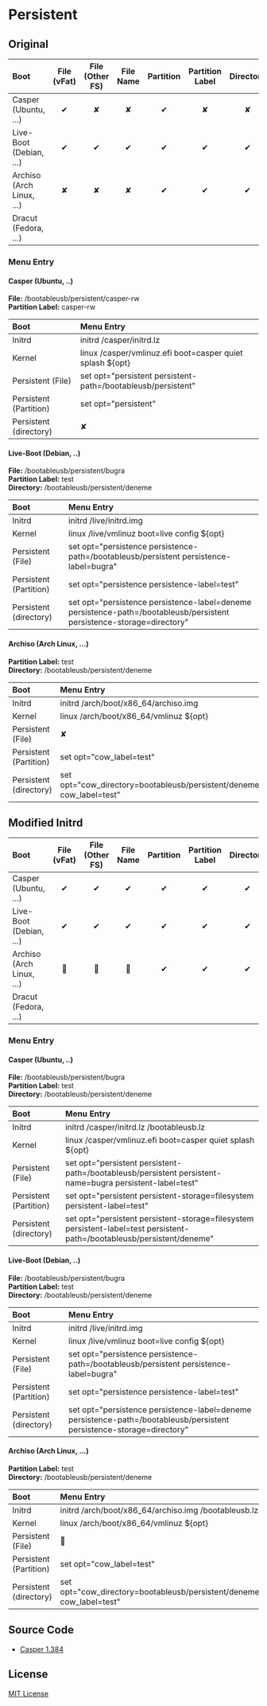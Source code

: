# Persistent

## Original

| Boot | File (vFat) | File (Other FS) | File Name | Partition | Partition Label | Directory |
| :----- | :-----------: | :-------------: | :------------: | :---------: | :-----------------: | :-----------: |
| Casper (Ubuntu, ...) | &#x2714; | &#x2718;  | &#x2718; | &#x2714;  | &#x2718;  | &#x2718; |
| Live-Boot (Debian, ...) | &#x2714; | &#x2714; | &#x2714; | &#x2714; | &#x2714; | &#x2714; |
| Archiso (Arch Linux, ...) | &#x2718; | &#x2718; | &#x2718; | &#x2714; | &#x2714; | &#x2714; |
| Dracut (Fedora, ...) | &nbsp; | &nbsp; | &nbsp; | &nbsp; | &nbsp; | &nbsp; |


### Menu Entry

#### Casper (Ubuntu, ..)

**File:** /bootableusb/persistent/casper-rw  
**Partition Label:** casper-rw  

| Boot | Menu Entry |
| :----- | :----------- |
| Initrd | initrd /casper/initrd.lz |
| Kernel | linux /casper/vmlinuz.efi boot=casper quiet splash  ${opt} |
| Persistent (File) | set opt="persistent persistent-path=/bootableusb/persistent" |
| Persistent (Partition) | set opt="persistent" |
| Persistent (directory) | &#x2718; |

#### Live-Boot (Debian, ..)

**File:** /bootableusb/persistent/bugra  
**Partition Label:** test  
**Directory:** /bootableusb/persistent/deneme  

| Boot | Menu Entry |
| :----- | :----------- |
| Initrd | initrd /live/initrd.img |
| Kernel | linux /live/vmlinuz boot=live config  ${opt} |
| Persistent (File) | set opt="persistence persistence-path=/bootableusb/persistent persistence-label=bugra"  |
| Persistent (Partition) | set opt="persistence persistence-label=test" |
| Persistent (directory) | set opt="persistence persistence-label=deneme persistence-path=/bootableusb/persistent persistence-storage=directory" |

#### Archiso (Arch Linux, ...)

**Partition Label:** test  
**Directory:** /bootableusb/persistent/deneme  

| Boot | Menu Entry |
| :----- | :----------- |
| Initrd | initrd /arch/boot/x86_64/archiso.img |
| Kernel | linux /arch/boot/x86_64/vmlinuz  ${opt} |
| Persistent (File) | &#x2718;  |
| Persistent (Partition) | set opt="cow_label=test" |
| Persistent (directory) | set opt="cow_directory=bootableusb/persistent/deneme cow_label=test" |

## Modified Initrd

| Boot | File (vFat) | File (Other FS) | File Name | Partition | Partition Label | Directory |
| :----- | :-----------: | :-------------: | :------------: | :---------: | :-----------------: | :-----------: |
| Casper (Ubuntu, ...) | &#x2714; | &#x2714;  | &#x2714; | &#x2714;  | &#x2714;  | &#x2714; |
| Live-Boot (Debian, ...) | &#x2714; | &#x2714; | &#x2714; | &#x2714; | &#x2714; | &#x2714; |
| Archiso (Arch Linux, ...) | &#x1F528; | &#x1F528; | &#x1F528; | &#x2714; | &#x2714; | &#x2714; |
| Dracut (Fedora, ...) | &nbsp; | &nbsp; | &nbsp; | &nbsp; | &nbsp; | &nbsp; |

### Menu Entry

#### Casper (Ubuntu, ..)

**File:** /bootableusb/persistent/bugra  
**Partition Label:** test  
**Directory:** /bootableusb/persistent/deneme  

| Boot | Menu Entry |
| :----- | :----------- |
| Initrd | initrd /casper/initrd.lz /bootableusb.lz |
| Kernel | linux /casper/vmlinuz.efi boot=casper quiet splash  ${opt} |
| Persistent (File) | set opt="persistent  persistent-path=/bootableusb/persistent persistent-name=bugra persistent-label=test" |
| Persistent (Partition) | set opt="persistent persistent-storage=filesystem persistent-label=test" |
| Persistent (directory) | set opt="persistent persistent-storage=filesystem persistent-label=test persistent-path=/bootableusb/persistent/deneme" |

#### Live-Boot (Debian, ..)

**File:** /bootableusb/persistent/bugra  
**Partition Label:** test  
**Directory:** /bootableusb/persistent/deneme  

| Boot | Menu Entry |
| :----- | :----------- |
| Initrd | initrd /live/initrd.img |
| Kernel | linux /live/vmlinuz boot=live config  ${opt} |
| Persistent (File) | set opt="persistence persistence-path=/bootableusb/persistent persistence-label=bugra"  |
| Persistent (Partition) | set opt="persistence persistence-label=test" |
| Persistent (directory) | set opt="persistence persistence-label=deneme persistence-path=/bootableusb/persistent persistence-storage=directory" |

#### Archiso (Arch Linux, ...)

**Partition Label:** test  
**Directory:** /bootableusb/persistent/deneme  

| Boot | Menu Entry |
| :----- | :----------- |
| Initrd | initrd /arch/boot/x86_64/archiso.img /bootableusb.lz |
| Kernel | linux /arch/boot/x86_64/vmlinuz  ${opt} |
| Persistent (File) | &#x1F528;  |
| Persistent (Partition) | set opt="cow_label=test" |
| Persistent (directory) | set opt="cow_directory=bootableusb/persistent/deneme cow_label=test" |

## Source Code

- [Casper 1.384](https://launchpad.net/ubuntu/+source/casper/1.384)


## License

[MIT License](https://github.com/bugra9/persistent/blob/master/LICENSE)
